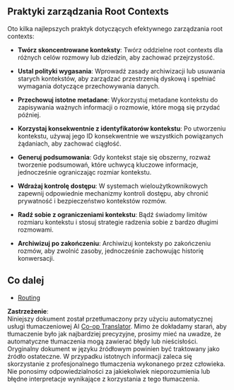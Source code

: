 <!--
CO_OP_TRANSLATOR_METADATA:
{
  "original_hash": "e1cbc99fa7185139ad6d539eca09a2b3",
  "translation_date": "2025-06-02T20:26:28+00:00",
  "source_file": "05-AdvancedTopics/mcp-root-contexts/README.md",
  "language_code": "pl"
}
-->
## Praktyki zarządzania Root Contexts

Oto kilka najlepszych praktyk dotyczących efektywnego zarządzania root contexts:

- **Twórz skoncentrowane konteksty**: Twórz oddzielne root contexts dla różnych celów rozmowy lub dziedzin, aby zachować przejrzystość.

- **Ustal polityki wygasania**: Wprowadź zasady archiwizacji lub usuwania starych kontekstów, aby zarządzać przestrzenią dyskową i spełniać wymagania dotyczące przechowywania danych.

- **Przechowuj istotne metadane**: Wykorzystuj metadane kontekstu do zapisywania ważnych informacji o rozmowie, które mogą się przydać później.

- **Korzystaj konsekwentnie z identyfikatorów kontekstu**: Po utworzeniu kontekstu, używaj jego ID konsekwentnie we wszystkich powiązanych żądaniach, aby zachować ciągłość.

- **Generuj podsumowania**: Gdy kontekst staje się obszerny, rozważ tworzenie podsumowań, które uchwycą kluczowe informacje, jednocześnie ograniczając rozmiar kontekstu.

- **Wdrażaj kontrolę dostępu**: W systemach wieloużytkownikowych zapewnij odpowiednie mechanizmy kontroli dostępu, aby chronić prywatność i bezpieczeństwo kontekstów rozmów.

- **Radź sobie z ograniczeniami kontekstu**: Bądź świadomy limitów rozmiaru kontekstu i stosuj strategie radzenia sobie z bardzo długimi rozmowami.

- **Archiwizuj po zakończeniu**: Archiwizuj konteksty po zakończeniu rozmów, aby zwolnić zasoby, jednocześnie zachowując historię konwersacji.

## Co dalej

- [Routing](../mcp-routing/README.md)

**Zastrzeżenie**:  
Niniejszy dokument został przetłumaczony przy użyciu automatycznej usługi tłumaczeniowej AI [Co-op Translator](https://github.com/Azure/co-op-translator). Mimo że dokładamy starań, aby tłumaczenie było jak najbardziej precyzyjne, prosimy mieć na uwadze, że automatyczne tłumaczenia mogą zawierać błędy lub nieścisłości. Oryginalny dokument w języku źródłowym powinien być traktowany jako źródło ostateczne. W przypadku istotnych informacji zaleca się skorzystanie z profesjonalnego tłumaczenia wykonanego przez człowieka. Nie ponosimy odpowiedzialności za jakiekolwiek nieporozumienia lub błędne interpretacje wynikające z korzystania z tego tłumaczenia.